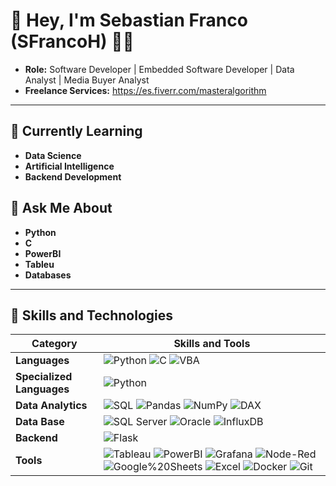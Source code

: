# 👋 Hey, I'm Sebastian Franco (SFrancoH) 👨‍💻

- **Role:** Software Developer | Embedded Software Developer | Data Analyst | Media Buyer Analyst
- **Freelance Services:** https://es.fiverr.com/masteralgorithm
---

## 🌱 Currently Learning
- **Data Science**
- **Artificial Intelligence**
- **Backend Development**

## 💬 Ask Me About
- **Python**
- **C**
- **PowerBI**
- **Tableu**  
- **Databases**  

---

## 🔧 Skills and Technologies

| Category                   | Skills and Tools                                                                            |
|----------------------------|---------------------------------------------------------------------------------------------|
| **Languages**              | ![Python](https://img.shields.io/badge/Python-3776AB?style=flat&logo=python&logoColor=white) ![C](https://img.shields.io/badge/C-A8B9CC?logo=C&logoColor=white) ![VBA](https://img.shields.io/badge/Visual%20Basic%20for%20Applications-949494?logo=VBA) |
| **Specialized Languages**  | ![Python](https://img.shields.io/badge/Python-3776AB?style=flat&logo=python&logoColor=white) |
| **Data Analytics**                   | ![SQL](https://img.shields.io/badge/SQL-4479A1?style=flat&logo=postgresql&logoColor=white)  ![Pandas](https://img.shields.io/badge/Pandas-150458?style=flat&logo=pandas&logoColor=white) ![NumPy](https://img.shields.io/badge/NumPy-013243?style=flat&logo=numpy&logoColor=white) ![DAX](https://img.shields.io/badge/DAX-949494?logo=DAX) |
| **Data Base**                     | ![SQL Server](https://img.shields.io/badge/SQL%20Server-CC2927?style=flat&logo=microsoft-sql-server&logoColor=white) ![Oracle](https://img.shields.io/badge/Oracle-F80000?style=flat&logo=oracle&logoColor=black) ![InfluxDB](https://img.shields.io/badge/InfluxDB-22ADF6?style=flat&logo=InfluxDB&logoColor=white)  |
| **Backend**                | ![Flask](https://img.shields.io/badge/Flask-000000?style=flat&logo=flask&logoColor=white) |
| **Tools**                  |  ![Tableau](https://img.shields.io/badge/Tableau-E97627?style=flat&logo=Tableau&logoColor=white) ![PowerBI](https://img.shields.io/badge/PowerBI-F2C811?style=flat&logo=Power%20BI&logoColor=white) ![Grafana](https://img.shields.io/badge/Grafana-F2F4F9?style=flat&logo=grafana&logoColor=orange&labelColor=F2F4F9)  ![Node-Red](https://img.shields.io/badge/Node--Red-8F0000?style=flat&logo=nodered&logoColor=white) ![Google%20Sheets](https://img.shields.io/badge/Google%20Sheets-34A853?style=flat&logo=google-sheets&logoColor=white)  ![Excel](https://img.shields.io/badge/Microsoft_Excel-217346?style=flat&logo=microsoft-excel&logoColor=white) ![Docker](https://img.shields.io/badge/Docker-2496ED?style=flat&logo=docker&logoColor=white) ![Git](https://img.shields.io/badge/Git-F05032?style=flat&logo=git&logoColor=white) |
